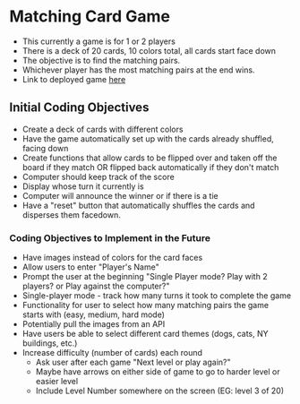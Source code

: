 # Matching Card Game
- This currently a game is for 1 or 2 players
- There is a deck of 20 cards, 10 colors total, all cards start face down
- The objective is to find the matching pairs.
- Whichever player has the most matching pairs at the end wins.
- Link to deployed game [here](https://rebekahgomez.github.io/project-one-matching-game/)

## Initial Coding Objectives
- Create a deck of cards with different colors
- Have the game automatically set up with the cards already shuffled, facing down
- Create functions that allow cards to be flipped over and taken off 
  the board if they match OR flipped back automatically if they don't match
- Computer should keep track of the score
- Display whose turn it currently is
- Computer will announce the winner or if there is a tie
- Have a "reset" button that automatically shuffles the cards and disperses them facedown.

### Coding Objectives to Implement in the Future
- Have images instead of colors for the card faces
- Allow users to enter "Player's Name"
- Prompt the user at the beginning "Single Player mode? Play with 2 players? or Play against the computer?"
- Single-player mode - track how many turns it took to complete the game
- Functionality for user to select how many matching pairs the game starts with (easy, medium, hard mode)
- Potentially pull the images from an API
- Have users be able to select different card themes (dogs, cats, NY buildings, etc.)
- Increase difficulty (number of cards) each round
  - Ask user after each game "Next level or play again?"
  - Maybe have arrows on either side of game to go to harder level or easier level
  - Include Level Number somewhere on the screen (EG: level 3 of 20)


